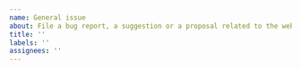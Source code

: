 ```yaml
---
name: General issue
about: File a bug report, a suggestion or a proposal related to the website or documentation
title: ''
labels: ''
assignees: ''
---
```


<!-- Please enter a short, clear description of the bug, the suggestion or proposal -->
<!-- For bugs and proposals related to the app its self, please file an issue on the Files GitHub repository: https://github.com/files-community/Files -->
# <Your issue Title>